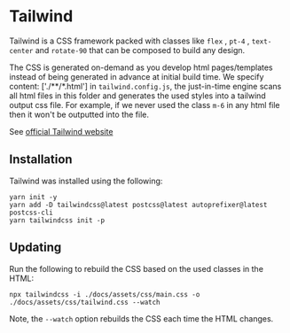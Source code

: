 # Tailwind

Tailwind is a CSS framework packed with classes like `flex` , `pt-4` , `text-center` and `rotate-90` that can be composed to build any design.

The CSS is generated on-demand as you develop html pages/templates instead of being generated in advance at initial build time. We specify content: ['./**/*.html'] in `tailwind.config.js`, the just-in-time engine scans all html files in this folder and generates the used styles into a tailwind output css file. For example, if we never used the class `m-6` in any html file then it won't be outputted into the file.

See [official Tailwind website](https://tailwindcss.com/)

## Installation

Tailwind was installed using the following:

```
yarn init -y
yarn add -D tailwindcss@latest postcss@latest autoprefixer@latest postcss-cli
yarn tailwindcss init -p
```

## Updating

Run the following to rebuild the CSS based on the used classes in the HTML:

```
npx tailwindcss -i ./docs/assets/css/main.css -o ./docs/assets/css/tailwind.css --watch
```

Note, the `--watch` option rebuilds the CSS each time the HTML changes.
